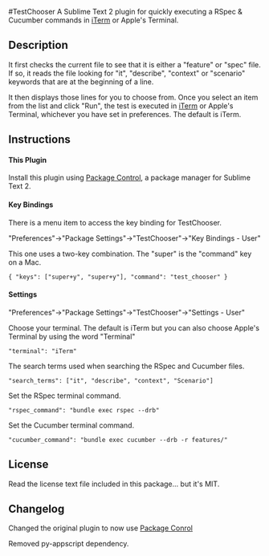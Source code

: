 #TestChooser
A Sublime Text 2 plugin for quickly executing a RSpec & Cucumber commands in [iTerm](http://iterm.sourceforge.net/) or Apple's Terminal.


## Description
It first checks the current file to see that it is either a "feature" or "spec" file. If so, it reads the file looking for "it", "describe", "context" or "scenario" keywords that are at the beginning of a line.

It then displays those lines for you to choose from. Once you select an item from the list and click "Run", the test is executed in [iTerm](http://iterm.sourceforge.net/) or Apple's Terminal, whichever you have set in preferences. The default is iTerm.


## Instructions
#### This Plugin
Install this plugin using [Package Control](http://wbond.net/sublime_packages/package_control), a
package manager for Sublime Text 2.

#### Key Bindings
There is a menu item to access the key binding for TestChooser.

"Preferences"->"Package Settings"->"TestChooser"->"Key Bindings - User"

This one uses a two-key combination. The "super" is the "command" key on a Mac.

`{ "keys": ["super+y", "super+y"], "command": "test_chooser" }`


#### Settings
"Preferences"->"Package Settings"->"TestChooser"->"Settings - User"

Choose your terminal. The default is iTerm but you can also choose Apple's Terminal by using the word "Terminal"

`"terminal": "iTerm"`

The search terms used when searching the RSpec and Cucumber files.

`"search_terms": ["it", "describe", "context", "Scenario"]`

Set the RSpec terminal command.

`"rspec_command": "bundle exec rspec --drb"`

Set the Cucumber terminal command.

`"cucumber_command": "bundle exec cucumber --drb -r features/"`

## License

Read the license text file included in this package... but it's MIT.

## Changelog

Changed the original plugin to now use [Package Conrol](http://wbond.net/sublime_packages/package_control)

Removed py-appscript dependency.